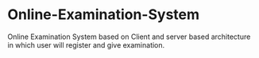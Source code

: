 # Online-Examination-System
Online Examination System based on Client and server based architecture in which user will register and give examination.
